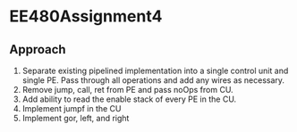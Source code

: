 # EE480Assignment4

## Approach
  1. Separate existing pipelined implementation into a single control unit and single PE. Pass through all operations and
  add any wires as necessary.
  2. Remove jump, call, ret from PE and pass noOps from CU.
  3. Add ability to read the enable stack of every PE in the CU.
  4. Implement jumpf in the CU
  5. Implement gor, left, and right
